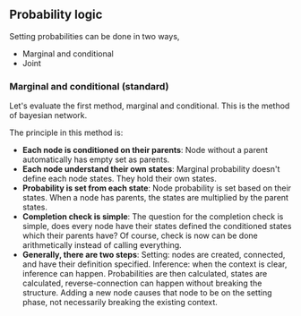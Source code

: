 ## Probability logic

Setting probabilities can be done in two ways,

* Marginal and conditional
* Joint


### Marginal and conditional (standard)

Let's evaluate the first method, marginal and conditional. This is the method of bayesian network.

The principle in this method is:

* **Each node is conditioned on their parents**: Node without a parent automatically has empty set as parents.
* **Each node understand their own states**: Marginal probability doesn't define each node states. They hold their own states.
* **Probability is set from each state**: Node probability is set based on their states. When a node has parents, the states are multiplied by the parent states.
* **Completion check is simple**: The question for the completion check is simple, does every node have their states defined the conditioned states which their parents have? Of course, check is now can be done arithmetically instead of calling everything.
* **Generally, there are two steps**: Setting: nodes are created, connected, and have their definition specified. Inference: when the context is clear, inference can happen. Probabilities are then calculated, states are calculated, reverse-connection can happen without breaking the structure. Adding a new node causes that node to be on the setting phase, not necessarily breaking the existing context.
